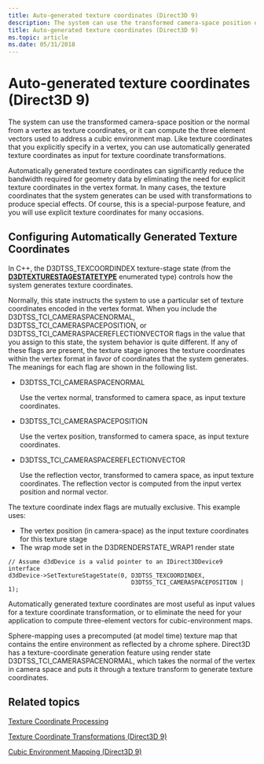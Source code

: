 ```yaml
---
title: Auto-generated texture coordinates (Direct3D 9)
description: The system can use the transformed camera-space position or the normal from a vertex as texture coordinates, or it can compute the three element vectors used to address a cubic environment map.
title: Auto-generated texture coordinates (Direct3D 9)
ms.topic: article
ms.date: 05/31/2018
---
```


# Auto-generated texture coordinates (Direct3D 9)

The system can use the transformed camera-space position or the normal from a vertex as texture coordinates, or it can compute the three element vectors used to address a cubic environment map. Like texture coordinates that you explicitly specify in a vertex, you can use automatically generated texture coordinates as input for texture coordinate transformations.

Automatically generated texture coordinates can significantly reduce the bandwidth required for geometry data by eliminating the need for explicit texture coordinates in the vertex format. In many cases, the texture coordinates that the system generates can be used with transformations to produce special effects. Of course, this is a special-purpose feature, and you will use explicit texture coordinates for many occasions.

## Configuring Automatically Generated Texture Coordinates

In C++, the D3DTSS\_TEXCOORDINDEX texture-stage state (from the [**D3DTEXTURESTAGESTATETYPE**](./d3dtexturestagestatetype.md) enumerated type) controls how the system generates texture coordinates.

Normally, this state instructs the system to use a particular set of texture coordinates encoded in the vertex format. When you include the D3DTSS\_TCI\_CAMERASPACENORMAL, D3DTSS\_TCI\_CAMERASPACEPOSITION, or D3DTSS\_TCI\_CAMERASPACEREFLECTIONVECTOR flags in the value that you assign to this state, the system behavior is quite different. If any of these flags are present, the texture stage ignores the texture coordinates within the vertex format in favor of coordinates that the system generates. The meanings for each flag are shown in the following list.

-   D3DTSS\_TCI\_CAMERASPACENORMAL

    Use the vertex normal, transformed to camera space, as input texture coordinates.

-   D3DTSS\_TCI\_CAMERASPACEPOSITION

    Use the vertex position, transformed to camera space, as input texture coordinates.

-   D3DTSS\_TCI\_CAMERASPACEREFLECTIONVECTOR

    Use the reflection vector, transformed to camera space, as input texture coordinates. The reflection vector is computed from the input vertex position and normal vector.

The texture coordinate index flags are mutually exclusive. This example uses:

-   The vertex position (in camera-space) as the input texture coordinates for this texture stage
-   The wrap mode set in the D3DRENDERSTATE\_WRAP1 render state


```
// Assume d3dDevice is a valid pointer to an IDirect3DDevice9 interface
d3dDevice->SetTextureStageState(0, D3DTSS_TEXCOORDINDEX, 
                                   D3DTSS_TCI_CAMERASPACEPOSITION | 1);
```



Automatically generated texture coordinates are most useful as input values for a texture coordinate transformation, or to eliminate the need for your application to compute three-element vectors for cubic-environment maps.

Sphere-mapping uses a precomputed (at model time) texture map that contains the entire environment as reflected by a chrome sphere. Direct3D has a texture-coordinate generation feature using render state D3DTSS\_TCI\_CAMERASPACENORMAL, which takes the normal of the vertex in camera space and puts it through a texture transform to generate texture coordinates.

## Related topics

<dl> <dt>

[Texture Coordinate Processing](texture-coordinate-processing.md)
</dt> <dt>

[Texture Coordinate Transformations (Direct3D 9)](texture-coordinate-transformations.md)
</dt> <dt>

[Cubic Environment Mapping (Direct3D 9)](cubic-environment-mapping.md)
</dt> </dl>

 

 
